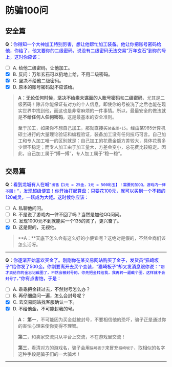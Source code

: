 # 防骗100问

## 安全篇

**Q：**<span style="color:blue">你得知一个大神加工特别厉害，想让他帮忙加工装备。他让你把账号密码给他，你给了，他又要你的二级密码，说没有二级密码无法交易“万年玄石”到你的号上，这时你应该：</span>

- [ ] A. 给他二级密码，让他加工。
- [x] B. 反问：万年玄石可以扔地上给，不用二级密码。
- [x] C. 坚决不给他二级密码。
- [x] D. 原本的账号密码就不应该给。

> **A：**无论任何时候，坚决不给素未谋面的人**账号密码**和**二级密码**，尤其是二级密码！除非你能保证有对方的个人信息，即使你的号被洗了之后也能在现实世界中找到他，而这也是非常麻烦的一件事情。所以，最最安全的做法就是**不给任何人任何密码**，这是最基本的安全准则。
>
> 至于加工，如果你不想自己加工，那就直接买`装备原+15`。经由某985计算机硕士进行的大量理论验证和编程验证，装备加工没有任何技巧可言。自己加工和专人加工唯一的区别就是：自己加工的花费金额方差较大，具体花费多少很不稳定；而专人加工由于加工量大，方差会变小，总花费比较稳定。因此，自己加工属于“搏一搏”，专人加工属于“稳一稳”。
>

## 交易篇

**Q：**<span style="color:blue">看到龙城有人在喊`“出售【1元 = 25金，1元 = 500彩玉】！需要的加QQ，游戏内一律不回！”`，发现超级便宜！你开始打起算盘：只要花100元，就可以买到一个不错的120戒灵，一跃成为大姥。这时候你应该：</span>

- [ ] A. 私聊他问问。
- [ ] B. 不是说了游戏内一律不回了吗？当然是加他QQ问问。
- [ ] C. 发现1000元不到就能买一个135的灵了，更兴奋了。
- [x] D. 这是假的，无视他。

> **A：**天底下怎么会有这么好的小便宜呢？这绝对是假的，不然金商们该怎么活呀。

---

**Q：**<span style="color:blue">你逐渐开始喜欢买金了。刚刚你在某交易网站购买了金子，发货员“猫崎坂子”给你发了500金。你刚要离开去买个变装，“猫崎板子”却又发消息跟你说：`“刚才卖给你的金忘记截图了，不然会被封号的。你先把金转给我，我再转一遍截个图，这样就不会封号了。”`你有点害怕，于是：</span>

- [ ] A. 乖乖把金转过去，不然封号怎么办？
- [ ] B. 再仔细盘问一遍，怎么会封号呢？
- [x] C. 去交易网站找客服确认一下。
- [x] D. 不给他金，不可能封我的号。

> **A：** **第一**，不可能因为买金就被封号，不要相信他的恐吓，骗子正是通过你的害怕心理来使你变得不理智。
>
> **第二**，和卖家交流只从平台上交流，不在游戏里交流！
>
> **第三**，看清对方的游戏名，骗子会用`猫崎板子`来冒充`猫崎坂子`，取相似的名字这种手段是骗子们的一大骗术！

---

